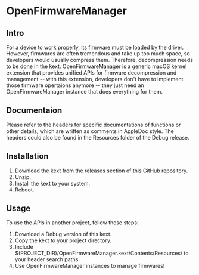 # OpenFirmwareManager

## Intro

For a device to work properly, its firmware must be loaded by the driver. However, firmwares are often tremendous and take up too much space, so developers would usually compress them. Therefore, decompression needs to be done in the kext. OpenFirmwareManager is a generic macOS kernel extension that provides unified APIs for firmware decompression and management -- with this extension, developers don't have to implement those firmware opertaions anymore -- they just need an OpenFirmwareManager instance that does everything for them.

## Documentaion

Please refer to the headers for specific documentations of functions or other details, which are written as comments in AppleDoc style. The headers could also be found in the Resources folder of the Debug release.

## Installation

1. Download the kext from the releases section of this GitHub repository.
2. Unzip.
3. Install the kext to your system.
4. Reboot.

## Usage

To use the APIs in another project, follow these steps:
1. Download a Debug version of this kext.
2. Copy the kext to your project directory.
3. Include $(PROJECT_DIR)/OpenFirmwareManager.kext/Contents/Resources/ to your header search paths.
4. Use OpenFirmwareManager instances to manage firmwares!
